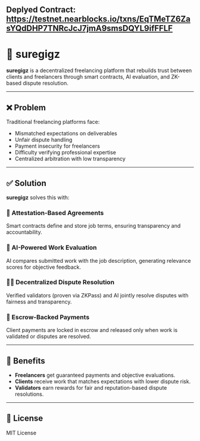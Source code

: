 ## Deplyed Contract: https://testnet.nearblocks.io/txns/EqTMeTZ6ZasYQdDHP7TNRcJcJ7jmA9smsDQYL9ifFFLF

# 🚀 suregigz

**suregigz** is a decentralized freelancing platform that rebuilds trust between clients and freelancers through smart contracts, AI evaluation, and ZK-based dispute resolution.

---

## ❌ Problem

Traditional freelancing platforms face:

- Mismatched expectations on deliverables
- Unfair dispute handling
- Payment insecurity for freelancers
- Difficulty verifying professional expertise
- Centralized arbitration with low transparency

---

## ✅ Solution

**suregigz** solves this with:

### 🔐 Attestation-Based Agreements  
Smart contracts define and store job terms, ensuring transparency and accountability.

### 🤖 AI-Powered Work Evaluation  
AI compares submitted work with the job description, generating relevance scores for objective feedback.

### 🧑‍⚖️ Decentralized Dispute Resolution  
Verified validators (proven via ZKPass) and AI jointly resolve disputes with fairness and transparency.

### 💸 Escrow-Backed Payments  
Client payments are locked in escrow and released only when work is validated or disputes are resolved.

---

## 🌟 Benefits

- **Freelancers** get guaranteed payments and objective evaluations.
- **Clients** receive work that matches expectations with lower dispute risk.
- **Validators** earn rewards for fair and reputation-based dispute resolutions.

---

## 📄 License

MIT License
